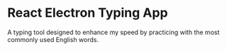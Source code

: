 # React Electron Typing App

A typing tool designed to enhance my speed by practicing with the most commonly used English words.
